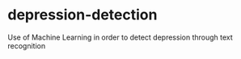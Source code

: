 # depression-detection
Use of Machine Learning in order to detect depression through text recognition

